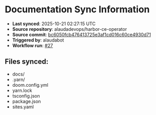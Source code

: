 # Documentation Sync Information

- **Last synced**: 2025-10-21 02:27:15 UTC
- **Source repository**: alaudadevops/harbor-ce-operator
- **Source commit**: [bc6050fcb476413725e3af1cd016c60ce4930d71](https://github.com/alaudadevops/harbor-ce-operator/commit/bc6050fcb476413725e3af1cd016c60ce4930d71)
- **Triggered by**: alaudabot
- **Workflow run**: [#27](https://github.com/alaudadevops/harbor-ce-operator/actions/runs/18670877055)

## Files synced:
- docs/
- .yarn/
- doom.config.yml
- yarn.lock
- tsconfig.json
- package.json
- sites.yaml
